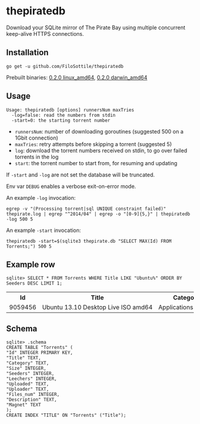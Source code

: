 thepiratedb
===========

Download your SQLite mirror of The Pirate Bay using multiple concurrent keep-alive HTTPS connections.

Installation
------------

`go get -u github.com/FiloSottile/thepiratedb`

Prebuilt binaries: [0.2.0 linux_amd64](https://mega.co.nz/#!ndxT0R7b!ez8HoC-LS4laVB0kxkMYqzZahYFX6dGGD0RQ4_5EHBA), [0.2.0 darwin_amd64](https://mega.co.nz/#!nBwBEIiQ!ez8HoC-LS4lJynPD0FGUFzZahYFX6dGGHNo-BOhWkKw)

Usage
-----

```
Usage: thepiratedb [options] runnersNum maxTries
  -log=false: read the numbers from stdin
  -start=0: the starting torrent number
```

* `runnersNum`: number of downloading goroutines (suggested 500 on a 1Gbit connection)
* `maxTries`: retry attempts before skipping a torrent (suggested 5)
* `log`: download the torrent numbers received on stdin, to go over failed torrents in the log
* `start`: the torrent number to start from, for resuming and updating

If `-start` and `-log` are not set the database will be truncated.

Env var `DEBUG` enables a verbose exit-on-error mode.

An example `-log` invocation:

```
egrep -v "(Processing torrent|sql UNIQUE constraint failed)" thepirate.log | egrep "^2014/04" | egrep -o "[0-9]{5,}" | thepiratedb -log 500 5
```

An example `-start` invocation:

```
thepiratedb -start=$(sqlite3 thepirate.db "SELECT MAX(Id) FROM Torrents;") 500 5
```

Example row
------

    sqlite> SELECT * FROM Torrents WHERE Title LIKE "Ubuntu%" ORDER BY Seeders DESC LIMIT 1;

<table style="white-space:nowrap;">

<TR><TH>Id</TH>
<TH>Title</TH>
<TH>Category</TH>
<TH>Size</TH>
<TH>Seeders</TH>
<TH>Leechers</TH>
<TH>&nbsp;Uploaded&nbsp;</TH>
<TH>Uploader</TH>
<TH>Files_num</TH>
<TH>Description</TH>
<TH>Magnet</TH>
</TR>
<TR><TD>9059456</TD>
<TD>Ubuntu&nbsp;13.10&nbsp;Desktop&nbsp;Live&nbsp;ISO&nbsp;amd64</TD>
<TD>Applications&nbsp;&gt;&nbsp;UNIX</TD>
<TD>925892608</TD>
<TD>94</TD>
<TD>7</TD>
<TD>2013-10-17 12:58:32</TD>
<TD>Plan9x128</TD>
<TD>1</TD>
<TD>Ubuntu&nbsp;13.10&nbsp;Desktop&nbsp;Live&nbsp;Image&nbsp;(amd64/64bit)</TD>
<TD>magnet:?xt=urn:btih:e3811b9539cacff680e418124272177c47477157&amp;dn=Ubuntu+13.10+Desktop+Live+ISO+amd64&amp;tr=udp%3A%2F%2Ftracker.openbittorrent.com%3A80&amp;tr=udp%3A%2F%2Ftracker.publicbt.com%3A80&amp;tr=udp%3A%2F%2Ftracker.istole.it%3A6969&amp;tr=udp%3A%2F%2Ftracker.ccc.de%3A80&amp;tr=udp%3A%2F%2Fopen.demonii.com%3A1337</TD>
</TR>

</table>

Schema
------

```
sqlite> .schema
CREATE TABLE "Torrents" (
"Id" INTEGER PRIMARY KEY,
"Title" TEXT,
"Category" TEXT,
"Size" INTEGER,
"Seeders" INTEGER,
"Leechers" INTEGER,
"Uploaded" TEXT,
"Uploader" TEXT,
"Files_num" INTEGER,
"Description" TEXT,
"Magnet" TEXT
);
CREATE INDEX "TITLE" ON "Torrents" ("Title");
```
